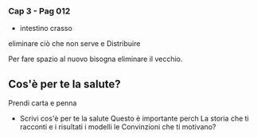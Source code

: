 ### Cap 3 - Pag 012

- intestino crasso
 
 eliminare ciò che non serve e Distribuire

Per fare spazio al nuovo bisogna eliminare il vecchio.

## Cos'è per te la salute?

Prendi carta e penna

- Scrivi cos'è per te la salute
Questo è importante perch La storia che ti racconti e i risultati i modelli le Convinzioni che ti motivano?
<!--stackedit_data:
eyJoaXN0b3J5IjpbLTU5ODk2MTI3Ml19
-->
